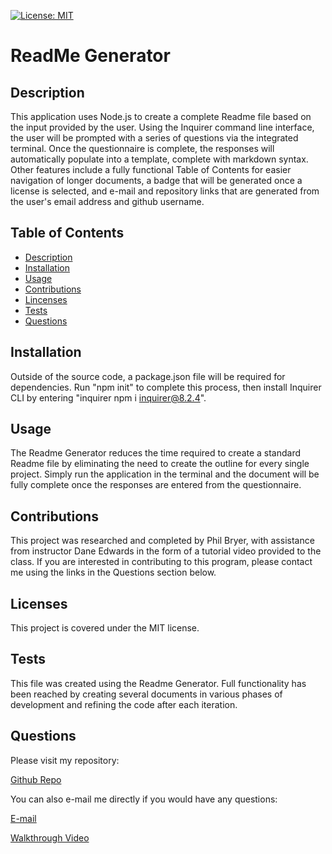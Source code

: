     
[![License: MIT](https://img.shields.io/badge/License-MIT-yellow.svg)](https://opensource.org/licenses/MIT)

# ReadMe Generator

## Description
This application uses Node.js to create a complete Readme file based on the input provided by the user. Using the Inquirer command line interface, the user will be prompted with a series of questions via the integrated terminal. Once the questionnaire is complete, the responses will automatically populate into a template, complete with markdown syntax. Other features include a fully functional Table of Contents for easier navigation of longer documents, a badge that will be generated once a license is selected, and e-mail and repository links that are generated from the user's email address and github username.

## Table of Contents
- [Description](#description)
- [Installation](#installation)
- [Usage](#usage)
- [Contributions](#contributions)
- [Lincenses](#licenses)
- [Tests](#tests)
- [Questions](#questions)
    
## Installation
Outside of the source code, a package.json file will be required for dependencies. Run "npm init" to complete this process, then install Inquirer CLI by entering "inquirer npm i inquirer@8.2.4".

## Usage
The Readme Generator reduces the time required to create a standard Readme file by eliminating the need to create the outline for every single project. Simply run the application in the terminal and the document will be fully complete once the responses are entered from the questionnaire.

## Contributions
This project was researched and completed by Phil Bryer, with assistance from instructor Dane Edwards in the form of a tutorial video provided to the class. If you are interested in contributing to this program, please contact me using the links in the Questions section below.

## Licenses
This project is covered under the MIT license.

## Tests
This file was created using the Readme Generator. Full functionality has been reached by creating several documents in various phases of development and refining the code after each iteration. 

## Questions
Please visit my repository:

[Github Repo](https://github.com/pb1983)

You can also e-mail me directly if you would have any questions:

[E-mail](mailto:phil.bryer@gmail.com)

[Walkthrough Video](https://drive.google.com/file/d/1hb4RXZNVhVY7PescZb_HkRlQGb0GPzdh/view)

 

